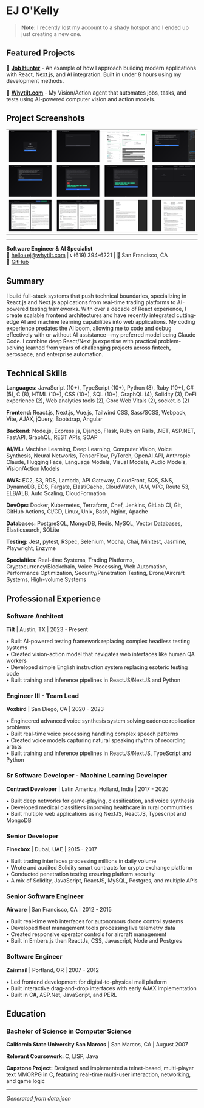 # EJ O'Kelly

> **Note:** I recently lost my account to a shady hotspot and I ended up just creating a new one.

## Featured Projects

🚀 **[Job Hunter](https://github.com/ejokelly/job-hunter)** - An example of how I approach building modern applications with React, Next.js, and AI integration. Built in under 8 hours using my development methods.

🤖 **[Whytilt.com](https://whytilt.com)** - My Vision/Action agent that automates jobs, tasks, and tests using AI-powered computer vision and action models.

## Project Screenshots

<table>
  <tr>
    <td width="25%"><a href="screenshots/1.png" target="_blank"><img src="screenshots/1.png" width="100%" alt="Screenshot 1"></a></td>
    <td width="25%"><a href="screenshots/2.png" target="_blank"><img src="screenshots/2.png" width="100%" alt="Screenshot 2"></a></td>
    <td width="25%"><a href="screenshots/3.png" target="_blank"><img src="screenshots/3.png" width="100%" alt="Screenshot 3"></a></td>
    <td width="25%"><a href="screenshots/4.png" target="_blank"><img src="screenshots/4.png" width="100%" alt="Screenshot 4"></a></td>
  </tr>
  <tr>
    <td width="25%"><a href="screenshots/5.png" target="_blank"><img src="screenshots/5.png" width="100%" alt="Screenshot 5"></a></td>
    <td width="25%"><a href="screenshots/6.png" target="_blank"><img src="screenshots/6.png" width="100%" alt="Screenshot 6"></a></td>
    <td width="25%"><a href="screenshots/7.png" target="_blank"><img src="screenshots/7.png" width="100%" alt="Screenshot 7"></a></td>
    <td width="25%"><a href="screenshots/8.png" target="_blank"><img src="screenshots/8.png" width="100%" alt="Screenshot 8"></a></td>
  </tr>
  <tr>
    <td width="25%"><a href="screenshots/9.png" target="_blank"><img src="screenshots/9.png" width="100%" alt="Screenshot 9"></a></td>
    <td width="25%"><a href="screenshots/10.png" target="_blank"><img src="screenshots/10.png" width="100%" alt="Screenshot 10"></a></td>
    <td width="25%"><a href="screenshots/11.png" target="_blank"><img src="screenshots/11.png" width="100%" alt="Screenshot 11"></a></td>
    <td width="25%"><a href="screenshots/12.png" target="_blank"><img src="screenshots/12.png" width="100%" alt="Screenshot 12"></a></td>
  </tr>
</table>

---

**Software Engineer & AI Specialist**  
📧 hello+ej@whytilt.com | 📞 (619) 394-6221 | 📍 San Francisco, CA  
🔗 [GitHub](https://github.com/ejokelly)

## Summary

I build full-stack systems that push technical boundaries, specializing in React.js and Next.js applications from real-time trading platforms to AI-powered testing frameworks. With over a decade of React experience, I create scalable frontend architectures and have recently integrated cutting-edge AI and machine learning capabilities into web applications. My coding experience predates the AI boom, allowing me to code and debug effectively with or without AI assistance—my preferred model being Claude Code. I combine deep React/Next.js expertise with practical problem-solving learned from years of challenging projects across fintech, aerospace, and enterprise automation.

## Technical Skills

**Languages:** JavaScript (10+), TypeScript (10+), Python (8), Ruby (10+), C# (5), C (8), HTML (10+), CSS (10+), SQL (10+), GraphQL (4), Solidity (3), DeFi experience (2), Web analytics tools (2), Core Web Vitals (2), socket.io (2)

**Frontend:** React.js, Next.js, Vue.js, Tailwind CSS, Sass/SCSS, Webpack, Vite, AJAX, jQuery, Bootstrap, Angular

**Backend:** Node.js, Express.js, Django, Flask, Ruby on Rails, .NET, ASP.NET, FastAPI, GraphQL, REST APIs, SOAP

**AI/ML:** Machine Learning, Deep Learning, Computer Vision, Voice Synthesis, Neural Networks, TensorFlow, PyTorch, OpenAI API, Anthropic Claude, Hugging Face, Language Models, Visual Models, Audio Models, Vision/Action Models

**AWS:** EC2, S3, RDS, Lambda, API Gateway, CloudFront, SQS, SNS, DynamoDB, ECS, Fargate, ElastiCache, CloudWatch, IAM, VPC, Route 53, ELB/ALB, Auto Scaling, CloudFormation

**DevOps:** Docker, Kubernetes, Terraform, Chef, Jenkins, GitLab CI, Git, GitHub Actions, CI/CD, Linux, Unix, Bash, Nginx, Apache

**Databases:** PostgreSQL, MongoDB, Redis, MySQL, Vector Databases, Elasticsearch, SQLite

**Testing:** Jest, pytest, RSpec, Selenium, Mocha, Chai, Minitest, Jasmine, Playwright, Enzyme

**Specialties:** Real-time Systems, Trading Platforms, Cryptocurrency/Blockchain, Voice Processing, Web Automation, Performance Optimization, Security/Penetration Testing, Drone/Aircraft Systems, High-volume Systems

## Professional Experience

### Software Architect
**Tilt** | Austin, TX | 2023 - Present

• Built AI-powered testing framework replacing complex headless testing systems  
• Created vision-action model that navigates web interfaces like human QA workers  
• Developed simple English instruction system replacing esoteric testing code  
• Built training and inference pipelines in ReactJS/NextJS and Python  


### Engineer III - Team Lead
**Voxbird** | San Diego, CA | 2020 - 2023

• Engineered advanced voice synthesis system solving cadence replication problems  
• Built real-time voice processing handling complex speech patterns  
• Created voice models capturing natural speaking rhythm of recording artists  
• Built training and inference pipelines in ReactJS/NextJS, TypeScript and Python  


### Sr Software Developer - Machine Learning Developer
**Contract Developer** | Latin America, Holland, India | 2017 - 2020

• Built deep networks for game-playing, classification, and voice synthesis  
• Developed medical classifiers improving healthcare in rural communities  
• Built multiple web applications using NextJS, ReactJS, Typescript and MongoDB  


### Senior Developer
**Finexbox** | Dubai, UAE | 2015 - 2017

• Built trading interfaces processing millions in daily volume  
• Wrote and audited Solidity smart contracts for crypto exchange platform  
• Conducted penetration testing ensuring platform security  
• A mix of Solidity, JavaScript, ReactJS, MySQL, Postgres, and multiple APIs  


### Senior Software Engineer
**Airware** | San Francisco, CA | 2012 - 2015

• Built real-time web interfaces for autonomous drone control systems  
• Developed fleet management tools processing live telemetry data  
• Created responsive operator controls for aircraft management  
• Built in Embers.js then ReactJs, CSS, Javascript, Node and Postgres  


### Software Engineer
**Zairmail** | Portland, OR | 2007 - 2012

• Led frontend development for digital-to-physical mail platform  
• Built interactive drag-and-drop interfaces with early AJAX implementation  
• Built in C#, ASP.Net, JavaScript, and PERL  



## Education

### Bachelor of Science in Computer Science
**California State University San Marcos** | San Marcos, CA | August 2007

**Relevant Coursework:** C, LISP, Java

**Capstone Project:** Designed and implemented a telnet-based, multi-player text MMORPG in C, featuring real-time multi-user interaction, networking, and game logic


---
*Generated from data.json*